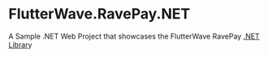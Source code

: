 FlutterWave.RavePay.NET
=======================

A Sample .NET Web Project that showcases the FlutterWave RavePay [.NET
Librar](https://github.com/okezieokpara/FlutterWave.RavePay.Net)y
